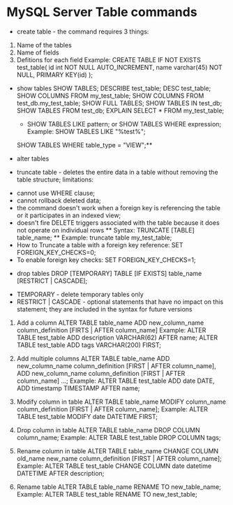 # MySQL Server Table commands

- create table - the command requires 3 things:

1. Name of the tables
2. Name of fields
3. Defitions for each field
   Example:
   CREATE TABLE IF NOT EXISTS test_table(
   id int NOT NULL AUTO_INCREMENT,
   name varchar(45) NOT NULL,
   PRIMARY KEY(id)
   );

- show tables
  SHOW TABLES;
  DESCRIBE test_table;
  DESC test_table;
  SHOW COLUMNS FROM my_test_table;
  SHOW COLUMNS FROM test_db.my_test_table;
  SHOW FULL TABLES;
  SHOW TABLES IN test_db;
  SHOW TABLES FROM test_db;
  EXPLAIN SELECT \* FROM my_test_table;

  - SHOW TABLES LIKE pattern; or SHOW TABLES WHERE expression; Example:
    SHOW TABLES LIKE "%test%";

  SHOW TABLES WHERE table_type = "VIEW";\*\*

- alter tables

- truncate table - deletes the entire data in a table without removing the table structure; limitations:

* cannot use WHERE clause;
* cannot rollback deleted data;
* the command doesn't work when a foreign key is referencing the table or it participates in an indexed view;
* doesn't fire DELETE triggers associated with the table because it does not operate on individual rows
  ** Syntax:
  TRUNCATE [TABLE] table_name;
  ** Example:
  truncate table my_test_table;
* How to Truncate a table with a foreign key reference:
  SET FOREIGN_KEY_CHECKS=0;
* To enable foreign key checks:
  SET FOREIGN_KEY_CHECKS=1;

- drop tables
  DROP [TEMPORARY] TABLE [IF EXISTS] table_name [RESTRICT | CASCADE];

* TEMPORARY - delete temporary tables only
* RESTRICT | CASCADE - optional statements that have no impact on this statement; they are included in the syntax for future versions

1. Add a column
   ALTER TABLE table_name ADD new_column_name column_definition
   [FIRTS | AFTER column_name]
   Example:
   ALTER TABLE test_table ADD description VARCHAR(62) AFTER name;
   ALTER TABLE test_table ADD tags VARCHAR(200) FIRST;

2. Add multiple columns
   ALTER TABLE table_name
   ADD new_column_name column_definition
   [FIRST | AFTER column_name],
   ADD new_column_name column_definition
   [FIRST | AFTER column_name]
   ...;
   Example:
   ALTER TABLE test_table
   ADD date DATE,
   ADD timestamp TIMESTAMP
   AFTER name;

3. Modify column in table
   ALTER TABLE table_name
   MODIFY column_name column_definition
   [FIRST | AFTER column_name];
   Example:
   ALTER TABLE test_table
   MODIFY date DATETIME
   FIRST;

4. Drop column in table
   ALTER TABLE table_name
   DROP COLUMN column_name;
   Example:
   ALTER TABLE test_table
   DROP COLUMN tags;

5. Rename column in table
   ALTER TABLE table_name
   CHANGE COLUMN old_name new_name
   column_definition
   [FIRST | AFTER column_name];
   Example:
   ALTER TABLE test_table
   CHANGE COLUMN date datetime
   DATETIME
   AFTER description;

6. Rename table
   ALTER TABLE table_name
   RENAME TO new_table_name;
   Example:
   ALTER TABLE test_table
   RENAME TO new_test_table;
